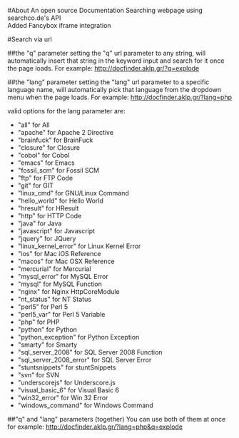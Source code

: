 #About
An open source Documentation Searching webpage using searchco.de's API
<br>Added Fancybox iframe integration

#Search via url

##the "q" parameter
setting the "q" url parameter to any string, will automatically insert that string in the keyword input and search for it once the page loads. For example: http://docfinder.aklp.gr/?q=explode

##the "lang" parameter
setting the "lang" url parameter to a specific language name, will automatically pick that language from the dropdown menu when the page loads. For example: http://docfinder.aklp.gr/?lang=php

valid options for the lang parameter are:
<ul>
	<li>"all" for All</li>
	<li>"apache" for Apache 2 Directive</li>
	<li>"brainfuck" for BrainFuck</li>
	<li>"closure" for Closure</li>
	<li>"cobol" for Cobol</li>
	<li>"emacs" for Emacs</li>
	<li>"fossil_scm" for Fossil SCM</li>
	<li>"ftp" for FTP Code</li>
	<li>"git" for GIT</li>
	<li>"linux_cmd" for GNU/Linux Command</li>
	<li>"hello_world" for Hello World</li>
	<li>"hresult" for HResult</li>
	<li>"http" for HTTP Code</li>
	<li>"java" for Java</li>
	<li>"javascript" for Javascript</li>
	<li>"jquery" for JQuery</li>
	<li>"linux_kernel_error" for Linux Kernel Error</li>
	<li>"ios" for Mac iOS Reference</li>
	<li>"macos" for Mac OSX Reference</li>
	<li>"mercurial" for Mercurial</li>
	<li>"mysql_error" for MySQL Error</li>
	<li>"mysql" for MySQL Function</li>
	<li>"nginx" for Nginx HttpCoreModule</li>
	<li>"nt_status" for NT Status</li>
	<li>"perl5" for Perl 5</li>
	<li>"perl5_var" for Perl 5 Variable</li>
	<li>"php" for PHP</li>
	<li>"python" for Python</li>
	<li>"python_exception" for Python Exception</li>
	<li>"smarty" for Smarty</li>
	<li>"sql_server_2008" for SQL Server 2008 Function</li>
	<li>"sql_server_2008_error" for SQL Server Error</li>
	<li>"stuntsnippets" for stuntSnippets</li>
	<li>"svn" for SVN</li>
	<li>"underscorejs" for Underscore.js</li>
	<li>"visual_basic_6" for Visual Basic 6</li>
	<li>"win32_error" for Win 32 Error</li>
	<li>"windows_command" for Windows Command</li>
</ul>

##"q" and "lang" parameters (together)
You can use both of them at once for example: http://docfinder.aklp.gr/?lang=php&q=explode